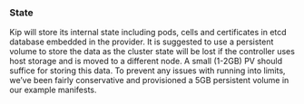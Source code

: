 ### State

Kip will store its internal state including pods, cells and certificates in etcd database embedded in the provider.  It is suggested to use a persistent volume to store the data as the cluster state will be lost if the controller uses host storage and is moved to a different node.  A small (1-2GB) PV should suffice for storing this data.  To prevent any issues with running into limits, we’ve been fairly conservative and provisioned a 5GB persistent volume in our example manifests.